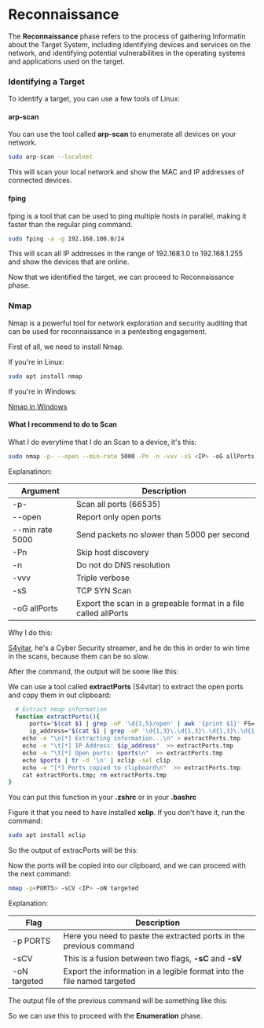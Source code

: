 # Reconnaissance

The **Reconnaissance** phase refers to the process of gathering Informatin about the Target System, including identifying devices and services on the network, and identifying potential vulnerabilities in the operating systems and applications used on the target.

### Identifying a Target

To identify a target, you can use a few tools of Linux:

#### arp-scan

You can use the tool called **arp-scan** to enumerate all devices on your network.

```bash
sudo arp-scan --localnet
```

This will scan your local network and show the MAC and IP addresses of connected devices.

#### fping

fping is a tool that can be used to ping multiple hosts in parallel, making it faster than the regular ping command.

```bash
sudo fping -a -g 192.168.100.0/24
```

This will scan all IP addresses in the range of 192.168.1.0 to 192.168.1.255 and show the devices that are online.

Now that we identified the target, we can proceed to Reconnaissance phase.

### Nmap

Nmap is a powerful tool for network exploration and security auditing that can be used for reconnaissance in a pentesting engagement.

First of all, we need to install Nmap.

If you're in Linux:

```bash
sudo apt install nmap
```

If you're in Windows:

[Nmap in Windows](https://nmap.org/download.html)

#### What I recommend to do to Scan

What I do everytime that I do an Scan to a device, it's this:

```bash
sudo nmap -p- --open --min-rate 5000 -Pn -n -vvv -sS <IP> -oG allPorts
```

Explanatinon:

| Argument        | Description                                                     |
| --------------- | --------------------------------------------------------------- |
| -p-             | Scan all ports (66535)                                          |
| --open          | Report only open ports                                          |
| --min rate 5000 | Send packets no slower than 5000 per second                     |
| -Pn             | Skip host discovery                                             |
| -n              | Do not do DNS resolution                                        |
| -vvv            | Triple verbose                                                  |
| -sS             | TCP SYN Scan                                                    |
| -oG allPorts    | Export the scan in a grepeable format in a file called allPorts |

Why I do this:

[S4vitar](https://twitch.tv/S4vitaar), he's a Cyber Security streamer, and he do this in order to win time in the scans, because them can be so slow.

After the command, the output will be some like this:&#x20;

We can use a tool called **extractPorts** (S4vitar) to extract the open ports and copy them in out clipboard:

```bash
  # Extract nmap information  
  function extractPorts(){
      ports="$(cat $1 | grep -oP '\d{1,5}/open' | awk '{print $1}' FS='/' | xargs | tr ' ' ',')"
      ip_address="$(cat $1 | grep -oP '\d{1,3}\.\d{1,3}\.\d{1,3}\.\d{1,3}' | sort -u | head -n 1)"
    echo -e "\n[*] Extracting information...\n" > extractPorts.tmp
    echo -e "\t[*] IP Address: $ip_address"  >> extractPorts.tmp
    echo -e "\t[*] Open ports: $ports\n"  >> extractPorts.tmp
    echo $ports | tr -d '\n' | xclip -sel clip
    echo -e "[*] Ports copied to clipboard\n"  >> extractPorts.tmp
    cat extractPorts.tmp; rm extractPorts.tmp
}
```

You can put this function in your **.zshrc** or in your **.bashrc**

Figure it that you need to have installed **xclip**. If you don't have it, run the command:

```bash
sudo apt install xclip
```

So the output of extracPorts will be this:

Now the ports will be copied into our clipboard, and we can proceed with the next command:

```bash
nmap -p<PORTS> -sCV <IP> -oN targeted
```

Explanation:

| Flag         | Description                                                             |
| ------------ | ----------------------------------------------------------------------- |
| -p PORTS     | Here you need to paste the extracted ports in the previous command      |
| -sCV         | This is a fusion between two flags, **-sC** and **-sV**                 |
| -oN targeted | Export the information in a legible format into the file named targeted |

The output file of the previous command will be something like this:&#x20;

So we can use this to proceed with the **Enumeration** phase.
